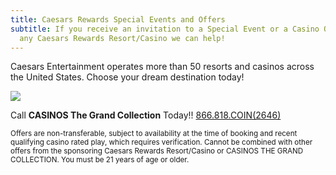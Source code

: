 ```yaml
---
title: Caesars Rewards Special Events and Offers
subtitle: If you receive an invitation to a Special Event or a Casino Offer from
  any Caesars Rewards Resort/Casino we can help!
---
```

Caesars Entertainment operates more than 50 resorts and casinos across the United States.  Choose your dream destination today!

![](/uploads/2022-cet-property-collage.jpg)

Call **CASINOS The Grand Collection** Today!! [866.818.COIN(2646)](tel:18668182646)

<small>Offers are non-transferable, subject to availability at the time of booking and recent qualifying casino rated play, which requires verification. Cannot be combined with other offers from the sponsoring Caesars Rewards Resort/Casino or CASINOS THE GRAND COLLECTION. You must be 21 years of age or older.</small>